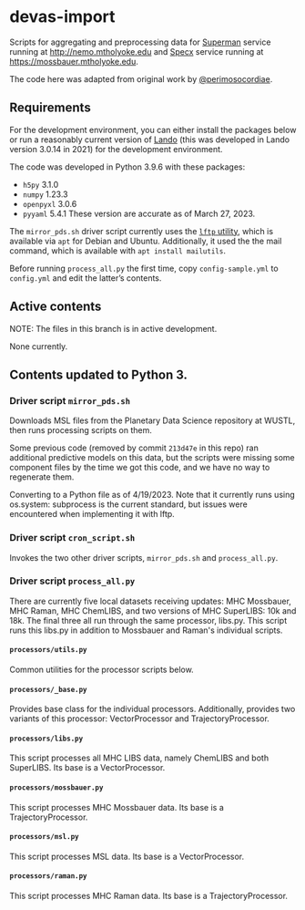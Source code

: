 # devas-import

Scripts for aggregating and preprocessing data for [Superman](https://github.com/all-umass/superman) service running at http://nemo.mtholyoke.edu and [Specx](https://github.com/mtholyoke/specx) service running at https://mossbauer.mtholyoke.edu.

The code here was adapted from original work by [@perimosocordiae](https://github.com/perimosocordiae).


## Requirements

For the development environment, you can either install the packages below or run a reasonably current version of [Lando](https://lando.dev/) (this was developed in Lando version 3.0.14 in 2021) for the development environment.

The code was developed in Python 3.9.6 with these packages:
- `h5py` 3.1.0
- `numpy` 1.23.3
- `openpyxl` 3.0.6
- `pyyaml` 5.4.1
These version are accurate as of March 27, 2023. 

The `mirror_pds.sh` driver script currently uses the [`lftp` utility](https://lftp.yar.ru/), which is available via `apt` for Debian and Ubuntu. Additionally, it used the the mail command, which is available with `apt install mailutils`.

Before running `process_all.py` the first time, copy `config-sample.yml` to `config.yml` and edit the latter’s contents.


## Active contents

NOTE: The files in this branch is in active development.

None currently. 


## Contents updated to Python 3.

### Driver script `mirror_pds.sh`

Downloads MSL files from the Planetary Data Science repository at WUSTL, then runs processing scripts on them.

Some previous code (removed by commit `213d47e` in this repo) ran additional predictive models on this data, but the scripts were missing some component files by the time we got this code, and we have no way to regenerate them.

Converting to a Python file as of 4/19/2023. Note that it currently runs using os.system: subprocess is the current standard, but issues were encountered when implementing it with lftp. 

### Driver script `cron_script.sh`

Invokes the two other driver scripts, `mirror_pds.sh` and `process_all.py`.

### Driver script `process_all.py` 

There are currently five local datasets receiving updates: MHC Mossbauer, MHC Raman, MHC ChemLIBS, and two versions of MHC SuperLIBS: 10k and 18k. The final three all run through the same processor, libs.py. This script runs this libs.py in addition to Mossbauer and Raman's individual scripts. 

#### `processors/utils.py`

Common utilities for the processor scripts below.

#### `processors/_base.py`

Provides base class for the individual processors. Additionally, provides two variants of this processor: VectorProcessor and TrajectoryProcessor.

#### `processors/libs.py`

This script processes all MHC LIBS data, namely ChemLIBS and both SuperLIBS. Its base is a VectorProcessor.

#### `processors/mossbauer.py`

This script processes MHC Mossbauer data. Its base is a TrajectoryProcessor.

#### `processors/msl.py`
This script processes MSL data. Its base is a VectorProcessor. 

#### `processors/raman.py`

This script processes MHC Raman data. Its base is a TrajectoryProcessor.


 

